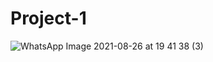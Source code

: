 # Project-1
![WhatsApp Image 2021-08-26 at 19 41 38 (3)](https://user-images.githubusercontent.com/63201376/130981277-06d4b11c-4538-4bbc-9b48-e56a9590f923.jpeg)
